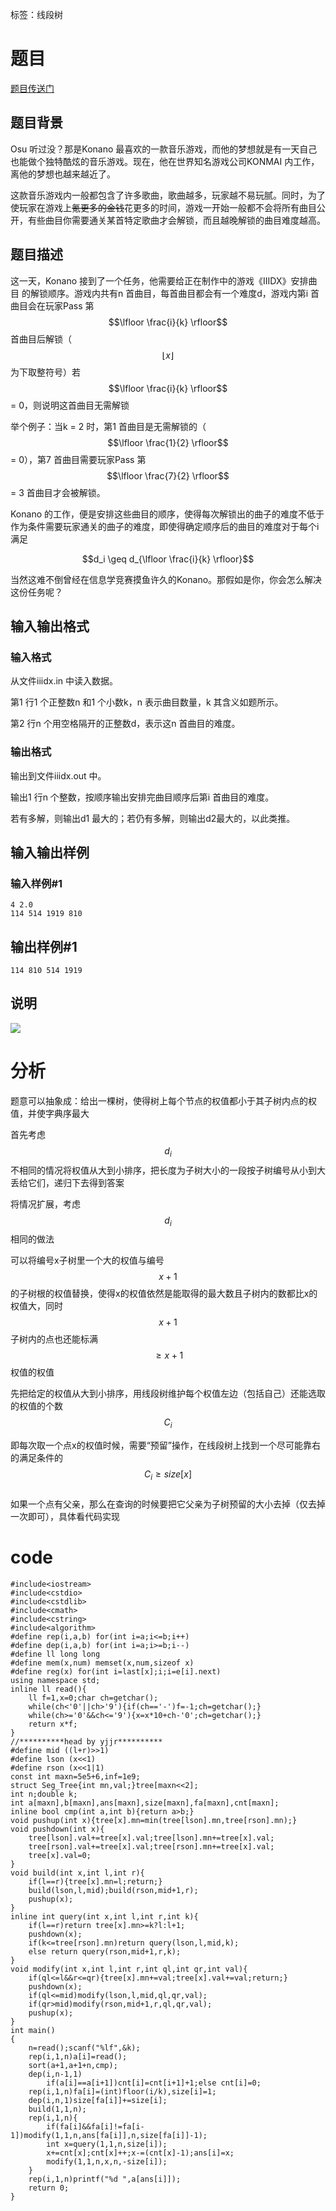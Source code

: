 ﻿---
subtitle: "用线段树解决预留操作"
tags: 
 - 数据结构-线段树
grammar_cjkRuby: true
catalog: true
layout:  post
header-img: "img/header/P75.jpg"
preview-img: "/img/preview/P75.jpg"
---
标签：线段树

# 题目

[题目传送门](https://www.luogu.org/problemnew/show/P4364)

## 题目背景
Osu 听过没？那是Konano 最喜欢的一款音乐游戏，而他的梦想就是有一天自己也能做个独特酷炫的音乐游戏。现在，他在世界知名游戏公司KONMAI 内工作，离他的梦想也越来越近了。

这款音乐游戏内一般都包含了许多歌曲，歌曲越多，玩家越不易玩腻。同时，为了使玩家在游戏上~~氪更多的金钱~~花更多的时间，游戏一开始一般都不会将所有曲目公开，有些曲目你需要通关某首特定歌曲才会解锁，而且越晚解锁的曲目难度越高。

## 题目描述
这一天，Konano 接到了一个任务，他需要给正在制作中的游戏《IIIDX》安排曲目
的解锁顺序。游戏内共有n 首曲目，每首曲目都会有一个难度d，游戏内第i 首曲目会在玩家Pass 第$$\lfloor \frac{i}{k} \rfloor$$ 首曲目后解锁（$$\lfloor x \rfloor$$ 为下取整符号）若$$\lfloor \frac{i}{k} \rfloor$$ = 0，则说明这首曲目无需解锁

举个例子：当k = 2 时，第1 首曲目是无需解锁的（$$\lfloor \frac{1}{2} \rfloor$$ = 0），第7 首曲目需要玩家Pass 第$$\lfloor \frac{7}{2} \rfloor$$ = 3 首曲目才会被解锁。

Konano 的工作，便是安排这些曲目的顺序，使得每次解锁出的曲子的难度不低于作为条件需要玩家通关的曲子的难度，即使得确定顺序后的曲目的难度对于每个i 满足

$$d_i \geq d_{\lfloor \frac{i}{k} \rfloor}$$

当然这难不倒曾经在信息学竞赛摸鱼许久的Konano。那假如是你，你会怎么解决这份任务呢？

## 输入输出格式
### 输入格式
从文件iiidx.in 中读入数据。

第1 行1 个正整数n 和1 个小数k，n 表示曲目数量，k 其含义如题所示。

第2 行n 个用空格隔开的正整数d，表示这n 首曲目的难度。

### 输出格式
输出到文件iiidx.out 中。

输出1 行n 个整数，按顺序输出安排完曲目顺序后第i 首曲目的难度。

若有多解，则输出d1 最大的；若仍有多解，则输出d2最大的，以此类推。

## 输入输出样例
### 输入样例#1
```
4 2.0
114 514 1919 810
```
## 输出样例#1
```
114 810 514 1919
```
## 说明
![](https://cdn.luogu.org/upload/pic/16886.png)

# 分析

题意可以抽象成：给出一棵树，使得树上每个节点的权值都小于其子树内点的权值，并使字典序最大

首先考虑$$d_i$$不相同的情况将权值从大到小排序，把长度为子树大小的一段按子树编号从小到大丢给它们，递归下去得到答案

将情况扩展，考虑$$d_i$$相同的做法

可以将编号x子树里一个大的权值与编号$$x+1$$的子树根的权值替换，使得x的权值依然是能取得的最大数且子树内的数都比x的权值大，同时$$x+1$$子树内的点也还能标满$$\geq x+1$$权值的权值

先把给定的权值从大到小排序，用线段树维护每个权值左边（包括自己）还能选取的权值的个数$$C_i$$

即每次取一个点x的权值时候，需要“预留”操作，在线段树上找到一个尽可能靠右的满足条件的$$C_i\geq size[x]$$
​	 
如果一个点有父亲，那么在查询的时候要把它父亲为子树预留的大小去掉（仅去掉一次即可），具体看代码实现

# code
```
#include<iostream>
#include<cstdio>
#include<cstdlib>
#include<cmath>
#include<cstring>
#include<algorithm>
#define rep(i,a,b) for(int i=a;i<=b;i++)
#define dep(i,a,b) for(int i=a;i>=b;i--)
#define ll long long
#define mem(x,num) memset(x,num,sizeof x)
#define reg(x) for(int i=last[x];i;i=e[i].next)
using namespace std;
inline ll read(){
	ll f=1,x=0;char ch=getchar();
	while(ch<'0'||ch>'9'){if(ch=='-')f=-1;ch=getchar();}
	while(ch>='0'&&ch<='9'){x=x*10+ch-'0';ch=getchar();}
	return x*f;
}
//**********head by yjjr**********
#define mid ((l+r)>>1)
#define lson (x<<1)
#define rson (x<<1|1)
const int maxn=5e5+6,inf=1e9;
struct Seg_Tree{int mn,val;}tree[maxn<<2];
int n;double k;
int a[maxn],b[maxn],ans[maxn],size[maxn],fa[maxn],cnt[maxn]; 
inline bool cmp(int a,int b){return a>b;}
void pushup(int x){tree[x].mn=min(tree[lson].mn,tree[rson].mn);}
void pushdown(int x){
	tree[lson].val+=tree[x].val;tree[lson].mn+=tree[x].val;
	tree[rson].val+=tree[x].val;tree[rson].mn+=tree[x].val;
	tree[x].val=0;
}
void build(int x,int l,int r){
	if(l==r){tree[x].mn=l;return;}
	build(lson,l,mid);build(rson,mid+1,r);
	pushup(x);
}
inline int query(int x,int l,int r,int k){
	if(l==r)return tree[x].mn>=k?l:l+1;
	pushdown(x);
	if(k<=tree[rson].mn)return query(lson,l,mid,k);
	else return query(rson,mid+1,r,k);
}
void modify(int x,int l,int r,int ql,int qr,int val){
	if(ql<=l&&r<=qr){tree[x].mn+=val;tree[x].val+=val;return;}
	pushdown(x);
	if(ql<=mid)modify(lson,l,mid,ql,qr,val);
	if(qr>mid)modify(rson,mid+1,r,ql,qr,val);
	pushup(x);
}
int main()
{
	n=read();scanf("%lf",&k);
	rep(i,1,n)a[i]=read();
	sort(a+1,a+1+n,cmp);
	dep(i,n-1,1)
		if(a[i]==a[i+1])cnt[i]=cnt[i+1]+1;else cnt[i]=0;
	rep(i,1,n)fa[i]=(int)floor(i/k),size[i]=1;
	dep(i,n,1)size[fa[i]]+=size[i];
	build(1,1,n);
	rep(i,1,n){
		if(fa[i]&&fa[i]!=fa[i-1])modify(1,1,n,ans[fa[i]],n,size[fa[i]]-1);
		int x=query(1,1,n,size[i]);
		x+=cnt[x];cnt[x]++;x-=(cnt[x]-1);ans[i]=x;
		modify(1,1,n,x,n,-size[i]);
	}
	rep(i,1,n)printf("%d ",a[ans[i]]);
	return 0;
}
```